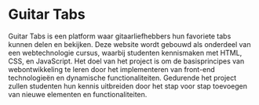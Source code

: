 # Guitar Tabs

Guitar Tabs is een platform waar gitaarliefhebbers hun favoriete tabs kunnen delen en bekijken. Deze website wordt gebouwd als onderdeel van een webtechnologie cursus, waarbij studenten kennismaken met HTML, CSS, en JavaScript. Het doel van het project is om de basisprincipes van webontwikkeling te leren door het implementeren van front-end technologieën en dynamische functionaliteiten. Gedurende het project zullen studenten hun kennis uitbreiden door het stap voor stap toevoegen van nieuwe elementen en functionaliteiten.
